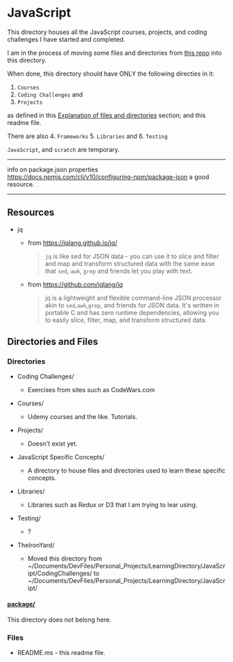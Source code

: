 # JavaScript

This directory houses all the JavaScript courses, projects, and coding challenges I have started and completed.

I am in the process of moving some files and directories from [this repo](https://github.com/JamieBort/CodeChallenges) into this directory.

When done, this directory should have ONLY the following directies in it:

1. `Courses`
2. `Coding Challenges` and
3. `Projects`

as defined in this [Explanation of files and directories](https://github.com/JamieBort/LearningDirectory#explanation-of-files-and-directories) section; and this readme file.

There are also 4. `Frameworks` 5. `Libraries` and 6. `Testing`

`JavaScript`, and `scratch` are temporary.

---

info on package.json properties
https://docs.npmjs.com/cli/v10/configuring-npm/package-json
a good resource.

---

## Resources

- jq

  - from https://jqlang.github.io/jq/

    > `jq` is like sed for JSON data - you can use it to slice and filter and map and transform structured data with the same ease that `sed`, `awk`, `grep` and friends let you play with text.

  - from https://github.com/jqlang/jq

    > jq is a lightweight and flexible command-line JSON processor akin to `sed`,`awk`,`grep`, and friends for JSON data. It's written in portable C and has zero runtime dependencies, allowing you to easily slice, filter, map, and transform structured data.

## Directories and Files

### Directories

- Coding Challenges/

  - Exercises from sites such as CodeWars.com

- Courses/

  - Udemy courses and the like. Tutorials.

- Projects/

  - Doesn't exist yet.

- JavaScript Specific Concepts/

  - A directory to house files and directories used to learn these specific concepts.

- Libraries/

  - Libraries such as Redux or D3 that I am trying to lear using.

- Testing/

  - ?

- TheIronYard/
  - Moved this directory from ~/Documents/DevFiles/Personal_Projects/LearningDirectory/JavaScript/CodingChallenges/ to ~/Documents/DevFiles/Personal_Projects/LearningDirectory/JavaScript/

#### [package/](./package/)

This directory does not belong here.

### Files

- README.ms - this readme file.
